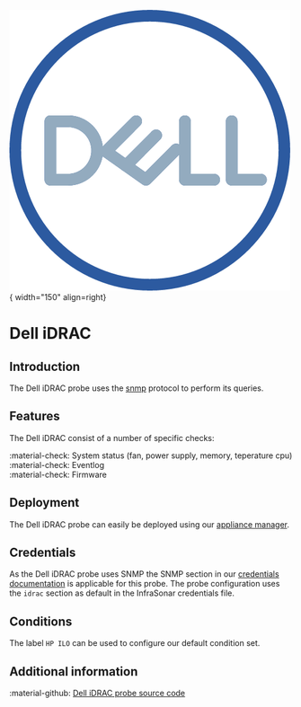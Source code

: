 ![HP](../../../images/probe_dell.png){ width="150" align=right}

# Dell iDRAC

## Introduction

The Dell iDRAC probe uses the [snmp](index.md) protocol to perform its queries.

## Features

The Dell iDRAC consist of a number of specific checks:

:material-check:  System status (fan, power supply, memory, teperature cpu)<br>
:material-check:  Eventlog<br>
:material-check:  Firmware

## Deployment

The Dell iDRAC probe can easily be deployed using our [appliance manager](./../appliance/appliance_manager.md).

## Credentials

As the Dell iDRAC probe uses SNMP the SNMP section in our [credentials documentation](../appliance/credentials.md) is applicable for this probe.
The probe configuration uses the `idrac` section as default in the InfraSonar credentials file.

## Conditions

The label `HP ILO` can be used to configure our default condition set.

## Additional information

:material-github: [Dell iDRAC probe source code](https://github.com/infrasonar/idrac-probe)